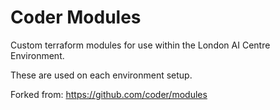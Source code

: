 # Coder Modules

Custom terraform modules for use within the London AI Centre Environment.

These are used on each environment setup.

Forked from: https://github.com/coder/modules